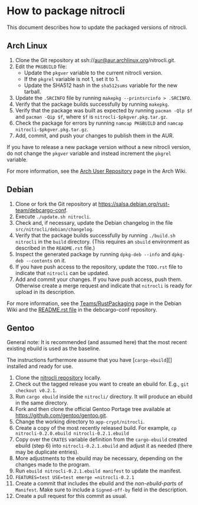 How to package nitrocli
=======================

This document describes how to update the packaged versions of nitrocli.

Arch Linux
----------

1. Clone the Git repository at ssh://aur@aur.archlinux.org/nitrocli.git.
2. Edit the `PKGBUILD` file:
   - Update the `pkgver` variable to the current nitrocli version.
   - If the `pkgrel` variable is not 1, set it to 1.
   - Update the SHA512 hash in the `sha512sums` variable for the new tarball.
3. Update the `.SRCINFO` file by running `makepkg --printsrcinfo > .SRCINFO`.
4. Verify that the package builds successfully by running `makepkg`.
5. Verify that the package was built as expected by running `pacman -Qlp $f`
   and `pacman -Qip $f`, where `$f` is `nitrocli-$pkgver.pkg.tar.gz`.
6. Check the package for errors by running `namcap PKGBUILD` and `namcap
   nitrocli-$pkgver.pkg.tar.gz`.
7. Add, commit, and push your changes to publish them in the AUR.

If you have to release a new package version without a new nitrocli version,
do not change the `pkgver` variable and instead increment the `pkgrel`
variable.

For more information, see the [Arch User Repository][] page in the Arch Wiki.

Debian
------

1. Clone or fork the Git repository at
   https://salsa.debian.org/rust-team/debcargo-conf.
2. Execute `./update.sh nitrocli`.
3. Check and, if necessary, update the Debian changelog in the file
   `src/nitrocli/debian/changelog`.
4. Verify that the package builds successfully by running `./build.sh nitrocli`
   in the `build` directory.  (This requires an `sbuild` environment as
   described in the `README.rst` file.)
5. Inspect the generated package by running `dpkg-deb --info` and `dpkg-deb
   --contents` on it.
6. If you have push access to the repository, update the `TODO.rst` file to
   indicate that `nitrocli` can be updated.
7. Add and commit your changes.  If you have push access, push them.
   Otherwise create a merge request and indicate that `nitrocli` is ready for
   upload in its description.

For more information, see the [Teams/RustPackaging][] page in the Debian Wiki
and the [README.rst file][] in the debcargo-conf repository.

Gentoo
------

General note: It is recommended (and assumed here) that the most recent existing
ebuild is used as the baseline.

The instructions furthermore assume that you have [`cargo-ebuild`][] installed
and ready for use.

1. Clone the [nitrocli repository][] locally.
2. Check out the tagged release you want to create an ebuild for. E.g., `git
   checkout v0.2.1`.
3. Run `cargo ebuild` inside the `nitrocli/` directory. It will produce an
   ebuild in the same directory.
4. Fork and then clone the official Gentoo Portage tree available at
   https://github.com/gentoo/gentoo.git.
5. Change the working directory to `app-crypt/nitrocli`.
6. Create a copy of the most recently released build. For example,
   `cp nitrocli-0.2.0.ebuild nitrocli-0.2.1.ebuild`
7. Copy over the `CRATES` variable definition from the `cargo-ebuild` created
   ebuild (step 6) into `nitrocli-0.2.1.ebuild` and adjust it as needed (there
   may be duplicate entries).
8. More adjustments to the ebuild may be necessary, depending on the changes
   made to the program.
9. Run `ebuild nitrocli-0.2.1.ebuild manifest` to update the manifest.
10. `FEATURES=test USE=test emerge =nitrocli-0.2.1`
11. Create a commit that includes the ebuild and the *non-ebuild-parts* of
   `Manifest`. Make sure to include a `Signed-off-by` field in the description.
11. Create a pull request for this commit as usual.

[Arch User Repository]: https://wiki.archlinux.org/index.php/Arch_User_Repository
[cargo-ebuild]: https://github.com/cardoe/cargo-ebuild
[nitrocli repository]: git@github.com:d-e-s-o/nitrocli.git
[Teams/RustPackaging]: https://wiki.debian.org/Teams/RustPackaging
[README.rst file]: https://salsa.debian.org/rust-team/debcargo-conf/blob/master/README.rst
